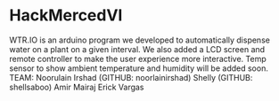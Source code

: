 # HackMercedVI
WTR.IO is an arduino program we developed to automatically dispense water on a plant on a given interval. We also added a LCD screen and remote controller to make the user experience more interactive. Temp sensor to show ambient temperature and humidity will be added soon.
TEAM:
Noorulain Irshad (GITHUB: noorlainirshad)
Shelly (GITHUB: shellsaboo)
Amir Mairaj
Erick Vargas
